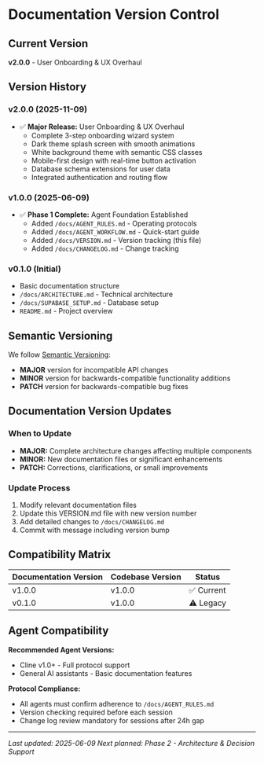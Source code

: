 # Documentation Version Control

## Current Version
**v2.0.0** - User Onboarding & UX Overhaul

## Version History

### v2.0.0 (2025-11-09)
- ✅ **Major Release:** User Onboarding & UX Overhaul
  - Complete 3-step onboarding wizard system
  - Dark theme splash screen with smooth animations
  - White background theme with semantic CSS classes
  - Mobile-first design with real-time button activation
  - Database schema extensions for user data
  - Integrated authentication and routing flow

### v1.0.0 (2025-06-09)
- ✅ **Phase 1 Complete:** Agent Foundation Established
  - Added `/docs/AGENT_RULES.md` - Operating protocols
  - Added `/docs/AGENT_WORKFLOW.md` - Quick-start guide
  - Added `/docs/VERSION.md` - Version tracking (this file)
  - Added `/docs/CHANGELOG.md` - Change tracking

### v0.1.0 (Initial)
- Basic documentation structure
- `/docs/ARCHITECTURE.md` - Technical architecture
- `/docs/SUPABASE_SETUP.md` - Database setup
- `README.md` - Project overview

## Semantic Versioning

We follow [Semantic Versioning](https://semver.org/):
- **MAJOR** version for incompatible API changes
- **MINOR** version for backwards-compatible functionality additions
- **PATCH** version for backwards-compatible bug fixes

## Documentation Version Updates

### When to Update
- **MAJOR:** Complete architecture changes affecting multiple components
- **MINOR:** New documentation files or significant enhancements
- **PATCH:** Corrections, clarifications, or small improvements

### Update Process
1. Modify relevant documentation files
2. Update this VERSION.md file with new version number
3. Add detailed changes to `/docs/CHANGELOG.md`
4. Commit with message including version bump

## Compatibility Matrix

| Documentation Version | Codebase Version | Status |
|----------------------|------------------|--------|
| v1.0.0              | v1.0.0          | ✅ Current |
| v0.1.0              | v1.0.0          | ⚠️ Legacy |

## Agent Compatibility

**Recommended Agent Versions:**
- Cline v1.0+ - Full protocol support
- General AI assistants - Basic documentation features

**Protocol Compliance:**
- All agents must confirm adherence to `/docs/AGENT_RULES.md`
- Version checking required before each session
- Change log review mandatory for sessions after 24h gap

---

*Last updated: 2025-06-09*
*Next planned: Phase 2 - Architecture & Decision Support*
